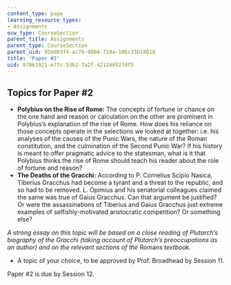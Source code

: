 ```yaml
---
content_type: page
learning_resource_types:
- Assignments
ocw_type: CourseSection
parent_title: Assignments
parent_type: CourseSection
parent_uid: 92ed03f4-ac78-0804-719a-106c33b18018
title: 'Paper #2'
uid: 87861921-e77c-53b2-7a2f-421288527df5
---
```


Topics for Paper #2
-------------------

*   **Polybius on the Rise of Rome:** The concepts of fortune or chance on the one hand and reason or calculation on the other are prominent in Polybius’s explanation of the rise of Rome. How does his reliance on those concepts operate in the selections we looked at together: i.e. his analyses of the causes of the Punic Wars, the nature of the Roman constitution, and the culmination of the Second Punic War? If his history is meant to offer pragmatic advice to the statesman, what is it that Polybius thinks the rise of Rome should teach his reader about the role of fortune and reason?
*   **The Deaths of the Gracchi:** According to P. Cornelius Scipio Nasica, Tiberius Gracchus had become a tyrant and a threat to the republic, and so had to be removed. L. Opimius and his senatorial colleagues claimed the same was true of Gaius Gracchus. Can that argument be justified? Or were the assassinations of Tiberius and Gaius Gracchus just extreme examples of selfishly-motivated aristocratic competition? Or something else?

_A strong essay on this topic will be based on a close reading of Plutarch’s biography of the Gracchi (taking account of Plutarch’s preoccupations as an author) and on the relevant sections of the_ Romans _textbook._

*   A topic of your choice, to be approved by Prof. Broadhead by Session 11.

Paper #2 is due by Session 12.